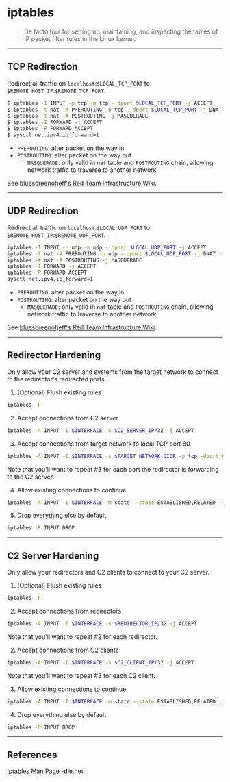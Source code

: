 # iptables

> De facto tool for setting up, maintaining, and inspecting the tables of IP packet filter rules in the Linux kernel.

---

## TCP Redirection

Redirect all traffic on `localhost`:`$LOCAL_TCP_PORT` to `$REMOTE_HOST_IP`:`$REMOTE_TCP_PORT`.

```bash
$ iptables -I INPUT -p tcp -m tcp --dport $LOCAL_TCP_PORT -j ACCEPT
$ iptables -t nat -A PREROUTING -p tcp --dport $LOCAL_TCP_PORT -j DNAT --to-destination $REMOTE_HOST:$REMOTE_TCP_PORT
$ iptables -t nat -A POSTROUTING -j MASQUERADE
$ iptables -I FORWARD -j ACCEPT
$ iptables -P FORWARD ACCEPT
$ sysctl net.ipv4.ip_forward=1
```

- `PREROUTING`: alter packet on the way in
- `POSTROUTING`: alter packet on the way out
	- `MASQUERADE`: only valid in `nat` table and `POSTROUTING` chain, allowing network traffic to traverse to another network

See [bluescreenofjeff's Red Team Infrastructure Wiki](https://github.com/bluscreenofjeff/Red-Team-Infrastructure-Wiki#iptables-for-http).

---

## UDP Redirection

Redirect all traffic on `localhost`:`$LOCAL_UDP_PORT` to `$REMOTE_HOST_IP`:`$REMOTE_UDP_PORT`.

```bash
iptables -I INPUT -p udp -m udp --dport $LOCAL_UDP_PORT -j ACCEPT
iptables -t nat -A PREROUTING -p udp --dport $LOCAL_UDP_PORT -j DNAT --to-destination $REMOTE_HOST_IP:$REMOTE_UDP_PORT
iptables -t nat -A POSTROUTING -j MASQUERADE
iptables -I FORWARD -j ACCEPT
iptables -P FORWARD ACCEPT
sysctl net.ipv4.ip_forward=1
```

- `PREROUTING`: alter packet on the way in
- `POSTROUTING`: alter packet on the way out
	- `MASQUERADE`: only valid in `nat` table and `POSTROUTING` chain, allowing network traffic to traverse to another network

See [bluescreenofjeff's Red Team Infrastructure Wiki](https://github.com/bluscreenofjeff/Red-Team-Infrastructure-Wiki#iptables-for-dns).

---

## Redirector Hardening

Only allow your C2 server and systems from the target network to connect to the redirector's redirected ports.

1. (Optional) Flush existing rules

```bash
iptables -F
```

2. Accept connections from C2 server

```bash
iptables -A INPUT -I $INTERFACE -s $C2_SERVER_IP/32 -j ACCEPT
```

3. Accept connections from target network to local TCP port 80

```bash
iptables -A INPUT -I $INTERFACE -s $TARGET_NETWORK_CIDR -p tcp -dport 80 -m state --state RELATED,ESTABLISHED -m comment --comment "Allow target traffic inbound to port 80 for redirection" -j ACCEPT
```

Note that you'll want to repeat #3 for each port the redirector is forwarding to the C2 server.

4. Allow existing connections to continue

```bash
iptables -A INPUT -I $INTERFACE -m state --state ESTABLISHED,RELATED -j ACCEPT
```

5. Drop everything else by default

```bash
iptables -P INPUT DROP
```

---

## C2 Server Hardening

Only allow your redirectors and C2 clients to connect to your C2 server.

1. (Optional) Flush existing rules

```bash
iptables -F
```

2. Accept connections from redirectors

```bash
iptables -A INPUT -I $INTERFACE -s $REDIRECTOR_IP/32 -j ACCEPT
```

Note that you'll want to repeat #2 for each redirector.

2. Accept connections from C2 clients

```bash
iptables -A INPUT -I $INTERFACE -s $C2_CLIENT_IP/32 -j ACCEPT
```

Note that you'll want to repeat #3 for each C2 client.

3. Allow existing connections to continue

```bash
iptables -A INPUT -I $INTERFACE -m state --state ESTABLISHED,RELATED -j ACCEPT
```

4. Drop everything else by default

```bash
iptables -P INPUT DROP
```

---

## References

[iptables Man Page -die.net](https://linux.die.net/man/8/iptables)
